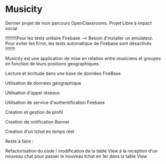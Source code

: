 # Musicity


Dernier projet de mon parcours OpenClassrooms. Projet Libre à impact social

!!!!!!!!!Pour les tests unitaire Firebase --> Besoin d'installer un emulateur. Pour eviter les Error, les tests automatique de Firebase sont désactivés !!!!!!!!

Musicity est une application de mise en relation entre musiciens et groupes en fonction de leurs positions geographiques.

Lecture et écritude dans une base de données FireBase

Utilisation de données géographique

Utilisation d'appel réseaux

Utilisation de service d'authentification Firebase

Creation et gestion de profil

Creation de notification Banner

Creation d'un tchat en temps réel

Reste à faire :

Refactorisation du code / modification de la table View à la reception d'un nouveau chat pour passer le nouveau tchat en 1er dans la table View
